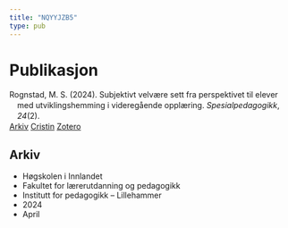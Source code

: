 ```yaml
---
title: "NQYYJZB5"
type: pub
---
```

<h1>Publikasjon</h1>
<article id="csl-bib-container-NQYYJZB5" class="csl-bib-container">
  <div class="csl-bib-body" style="line-height: 1.35; padding-left: 1em; text-indent:-1em;">
  <div class="csl-entry">Rognstad, M. S. (2024). Subjektivt velv&#xE6;re sett fra perspektivet til elever med utviklingshemming i videreg&#xE5;ende oppl&#xE6;ring. <i>Spesialpedagogikk</i>, <i>24</i>(2).</div>
</div>
  <div class="csl-bib-buttons">
    <a href="#taxonomy-article-NQYYJZB5" class="csl-bib-button">Arkiv</a>
    <a href="https://app.cristin.no/results/show.jsf?id=2264655" alt="Cristin URL" class="csl-bib-button">Cristin</a>
    <a href="http://zotero.org/groups/5402882/items/NQYYJZB5" alt="Zotero URL" class="csl-bib-button">Zotero</a>
  </div>
  <div id="csl-bib-meta-container-NQYYJZB5"></div>
</article>
<div id="csl-bib-meta-NQYYJZB5" class="csl-bib-meta">
  <article id="taxonomy-article-NQYYJZB5" class="taxonomy-article">
    <h1>Arkiv</h1>
    <ul>
      <li>Høgskolen i Innlandet</li>
      <li>Fakultet for lærerutdanning og pedagogikk</li>
      <li>Institutt for pedagogikk – Lillehammer</li>
      <li>2024</li>
      <li>April</li>
    </ul>
  </article>
</div>
